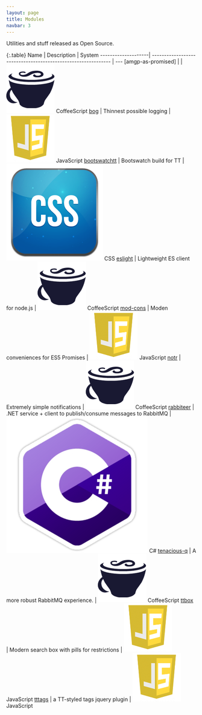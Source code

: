 ```yaml
---
layout: page
title: Modules
navbar: 3
---
```


Utilities and stuff released as Open Source.

{:.table}
Name                | Description                                                   | System
--------------------| ------------------------------------------------------------- | ---
[amgp-as-promised]	|                                                               | ![](images/coffee_logo.png) CoffeeScript
[bog]				| Thinnest possible logging                                     | ![](images/javascript_logo.png) JavaScript
[bootswatchtt]		| Bootswatch build for TT                                       | ![](images/css_logo.png) CSS
[eslight]			| Lightweight ES client for node.js                             | ![](images/coffee_logo.png) CoffeeScript
[mod-cons]          | Moden conveniences for ES5 Promises                           | ![](images/javascript_logo.png) JavaScript
[notr]				| Extremely simple notifications                                | ![](images/coffee_logo.png) CoffeeScript
[rabbiteer]			| .NET service + client to publish/consume messages to RabbitMQ | ![](images/csharp_logo.png) C#
[tenacious-q]		| A more robust RabbitMQ experience.                            | ![](images/coffee_logo.png) CoffeeScript
[ttbox]				| Modern search box with pills for restrictions                 | ![](images/javascript_logo.png) JavaScript
[tttags]			| a TT-styled tags jquery plugin                                | ![](images/javascript_logo.png) JavaScript

[amqp-as-promised]:http://github.com/ttab/amqp-as-promised
[bog]:http://github.com/ttab/bog
[bootswatchtt]:http://github.com/ttab/bootswatchtt
[eslight]:http://github.com/ttab/eslight
[mod-cons]:https://github.com/ttab/mod-cons
[notr]:http://github.com/ttab/notr
[rabbiteer]:http://github.com/ttab/rabbiteer
[tenacious-q]:http://github.com/ttab/tenacious-q
[ttbox]:http://github.com/ttab/ttbox
[tttags]:http://github.com/ttab/tttags

